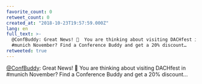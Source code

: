 ```yaml
---
favorite_count: 0
retweet_count: 0
created_at: "2018-10-23T19:57:59.000Z"
lang: en
full_text: >-
  @ConfBuddy: Great News! 🎉  You are thinking about visiting DACHfest in
  #munich November? Find a Conference Buddy and get a 20% discount…
retweeted: true
---
```


[@ConfBuddy](https://twitter.com/ConfBuddy): Great News! 🎉 You are thinking
about visiting DACHfest in #munich November? Find a Conference Buddy and get a
20% discount…
